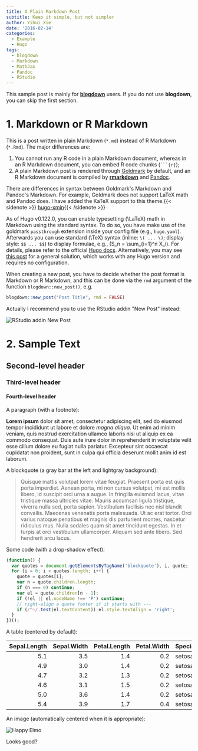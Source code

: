 ```yaml
---
title: A Plain Markdown Post
subtitle: Keep it simple, but not simpler
author: Yihui Xie
date: '2016-02-14'
categories:
  - Example
  - Hugo
tags:
  - blogdown
  - Markdown
  - MathJax
  - Pandoc
  - RStudio
---
```


This sample post is mainly for
[**blogdown**](https://github.com/rstudio/blogdown) users. If you do not use
**blogdown**, you can skip the first section.

# 1. Markdown or R Markdown

This is a post written in plain Markdown (`*.md`) instead of R Markdown
(`*.Rmd`). The major differences are:

1.  You cannot run any R code in a plain Markdown document, whereas in an R
    Markdown document, you can embed R code chunks (```` ```{r} ````);
2.  A plain Markdown post is rendered through
    [Goldmark](https://gohugo.io/overview/configuration/) by default, and an R
    Markdown document is compiled by
    [**rmarkdown**](http://rmarkdown.rstudio.com) and
    [Pandoc](http://pandoc.org).

There are differences in syntax between Goldmark's Markdown and Pandoc's
Markdown. For example, Goldmark does not support LaTeX math and Pandoc does. I
have added the KaTeX support to this theme.{{< sidenote >}}
[hugo-xmin](https://github.com/yihui/hugo-xmin){{< /sidenote >}}

As of Hugo v0.122.0, you can enable typesetting \(\LaTeX\) math in Markdown using
the standard syntax. To do so, you have make use of the goldmark `passthrough`
extension inside your config file (e.g., `hugo.yaml`). Afterwards you can use
standard \(\TeX\) syntax (inline: `\( ... \)`; display style: `$$ ... $$`) to
display formulae, e.g., \(S_n = \sum_{i=1}^n X_i\). For details, please refer to
the official [Hugo docs](https://gohugo.io/content-management/mathematics/).
Alternatively, you may see
[this post](https://yihui.org/en/2018/07/latex-math-markdown/) for a general
solution, which works with any Hugo version and requires no configuration.

When creating a new post, you have to decide whether the post format is Markdown
or R Markdown, and this can be done via the `rmd` argument of the function
`blogdown::new_post()`, e.g.

``` r
blogdown::new_post("Post Title", rmd = FALSE)
```

Actually I recommend you to use the RStudio addin "New Post" instead:

![RStudio addin New Post](https://bookdown.org/yihui/blogdown/images/new-post.png)

# 2. Sample Text

## Second-level header

### Third-level header

#### Fourth-level header

A paragraph (with a footnote):

**Lorem ipsum** dolor sit amet, consectetur adipiscing elit, sed do eiusmod
tempor incididunt ut labore et dolore *magna aliqua*. Ut enim ad minim veniam,
quis nostrud exercitation ullamco laboris nisi ut aliquip ex ea commodo
consequat. Duis aute irure dolor in reprehenderit in voluptate velit esse cillum
dolore eu fugiat nulla pariatur. Excepteur sint occaecat cupidatat non proident,
sunt in culpa qui officia deserunt mollit anim id est laborum.

A blockquote (a gray bar at the left and lightgray background):

> Quisque mattis volutpat lorem vitae feugiat. Praesent porta est quis porta
> imperdiet. Aenean porta, mi non cursus volutpat, mi est mollis libero, id
> suscipit orci urna a augue. In fringilla euismod lacus, vitae tristique massa
> ultricies vitae. Mauris accumsan ligula tristique, viverra nulla sed, porta
> sapien. Vestibulum facilisis nec nisl blandit convallis. Maecenas venenatis
> porta malesuada. Ut ac erat tortor. Orci varius natoque penatibus et magnis
> dis parturient montes, nascetur ridiculus mus. Nulla sodales quam sit amet
> tincidunt egestas. In et turpis at orci vestibulum ullamcorper. Aliquam sed
> ante libero. Sed hendrerit arcu lacus.

Some code (with a drop-shadow effect):

``` js
(function() {
  var quotes = document.getElementsByTagName('blockquote'), i, quote;
  for (i = 0; i < quotes.length; i++) {
    quote = quotes[i];
    var n = quote.children.length;
    if (n === 0) continue;
    var el = quote.children[n - 1];
    if (!el || el.nodeName !== 'P') continue;
    // right-align a quote footer if it starts with ---
    if (/^—/.test(el.textContent)) el.style.textAlign = 'right';
  }
})();
```

A table (centered by default):

| Sepal.Length | Sepal.Width | Petal.Length | Petal.Width | Species |
|-------------:|------------:|-------------:|------------:|:--------|
|          5.1 |         3.5 |          1.4 |         0.2 | setosa  |
|          4.9 |         3.0 |          1.4 |         0.2 | setosa  |
|          4.7 |         3.2 |          1.3 |         0.2 | setosa  |
|          4.6 |         3.1 |          1.5 |         0.2 | setosa  |
|          5.0 |         3.6 |          1.4 |         0.2 | setosa  |
|          5.4 |         3.9 |          1.7 |         0.4 | setosa  |

An image (automatically centered when it is appropriate):

![Happy Elmo](https://slides.yihui.org/gif/happy-elmo.gif)

Looks good?
